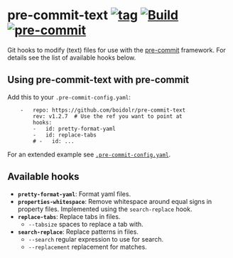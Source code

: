 pre-commit-text [![tag](https://img.shields.io/github/v/tag/boidolr/pre-commit-text?sort=semver)](https://github.com/boidolr/pre-commit-text/tags) [![Build](https://github.com/boidolr/pre-commit-text/actions/workflows/continous-integration.yml/badge.svg)](https://github.com/boidolr/pre-commit-text/actions/workflows/continous-integration.yml) [![pre-commit](https://img.shields.io/badge/pre--commit-enabled-brightgreen?logo=pre-commit&logoColor=white)](https://github.com/pre-commit/pre-commit)
================

Git hooks to modify (text) files for use with the [pre-commit](https://github.com/pre-commit/pre-commit) framework. For details see the list of available hooks below.

## Using pre-commit-text with pre-commit

Add this to your `.pre-commit-config.yaml`:
```
    -   repo: https://github.com/boidolr/pre-commit-text
        rev: v1.2.7  # Use the ref you want to point at
        hooks:
        -   id: pretty-format-yaml
        -   id: replace-tabs
        # -   id: ...
```
For an extended example see [`.pre-commit-config.yaml`](.pre-commit-config.yaml).

## Available hooks

- **`pretty-format-yaml`**: Format yaml files.
- **`properties-whitespace`**: Remove whitespace around equal signs in property files.
  Implemented using the `search-replace` hook.
- **`replace-tabs`**: Replace tabs in files.
    - `--tabsize` spaces to replace a tab with.
- **`search-replace`**: Replace patterns in files.
    - `--search` regular expression to use for search.
    - `--replacement` replacement for matches.

